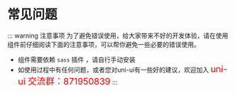 # 常见问题

::: warning 注意事项
为了避免错误使用，给大家带来不好的开发体验，请在使用组件前仔细阅读下面的注意事项，可以帮你避免一些必要的错误使用。

- 组件需要依赖 `sass` 插件 ，请自行手动安装
- 如使用过程中有任何问题，或者您对uni-ui有一些好的建议，欢迎加入 <span style="font-size:20px;color:red;">uni-ui 交流群：871950839</span>
:::

<!-- ## 如何使用组件方法 （ref的用法）

## 如何特殊说明 ，全平台支持 -->
